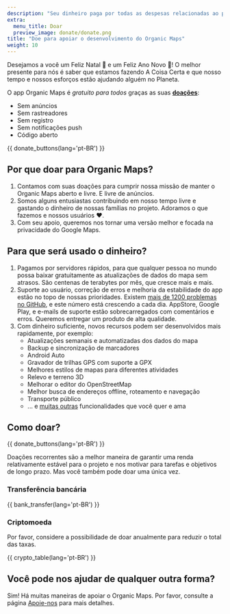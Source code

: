 ```yaml
---
description: "Seu dinheiro paga por todas as despesas relacionadas ao projeto e nos motiva a melhorar o Organic Maps."
extra:
  menu_title: Doar
  preview_image: donate/donate.png
title: "Doe para apoiar o desenvolvimento do Organic Maps"
weight: 10
---
```


Desejamos a você um Feliz Natal 🎅 e um Feliz Ano Novo 🎄! O melhor presente
para nós é saber que estamos fazendo A Coisa Certa e que nosso tempo e
nossos esforços estão ajudando alguém no Planeta.

O app Organic Maps é _gratuito para todos_ graças as suas
**[doações][stripe]**:

- Sem anúncios
- Sem rastreadores
- Sem registro
- Sem notificações push
- Código aberto

{{ donate_buttons(lang='pt-BR') }}

## Por que doar para Organic Maps?

1. Contamos com suas doações para cumprir nossa missão de manter o Organic
   Maps aberto e livre. E livre de anúncios.
2. Somos alguns entusiastas contribuindo em nosso tempo livre e gastando o
   dinheiro de nossas famílias no projeto. Adoramos o que fazemos e nossos
   usuários ❤️.
3. Com seu apoio, queremos nos tornar uma versão melhor e focada na
   privacidade do Google Maps.

## Para que será usado o dinheiro?

1. Pagamos por servidores rápidos, para que qualquer pessoa no mundo possa
   baixar gratuitamente as atualizações de dados do mapa sem atrasos. São
   centenas de terabytes por mês, que cresce mais e mais.
2. Suporte ao usuário, correção de erros e melhoria da estabilidade do app
   estão no topo de nossas prioridades. Existem [mais de 1200 problemas no
   GitHub][github issues], e este número está crescendo a cada dia.
   AppStore, Google Play, e e-mails de suporte estão sobrecarregados com
   comentários e erros. Queremos entregar um produto de alta qualidade.
3. Com dinheiro suficiente, novos recursos podem ser desenvolvidos mais
   rapidamente, por exemplo:
   - Atualizações semanais e automatizadas dos dados do mapa
   - Backup e sincronização de marcadores
   - Android Auto
   - Gravador de trilhas GPS com suporte a GPX
   - Melhores estilos de mapas para diferentes atividades
   - Relevo e terreno 3D
   - Melhorar o editor do OpenStreetMap
   - Melhor busca de endereços offline, roteamento e navegação
   - Transporte público
   - ... e [muitas outras][github issues] funcionalidades que você quer e
     ama

## Como doar?

{{ donate_buttons(lang='pt-BR') }}

Doações recorrentes são a melhor maneira de garantir uma renda relativamente
estável para o projeto e nos motivar para tarefas e objetivos de longo
prazo. Mas você também pode doar uma única vez.

### Transferência bancária

{{ bank_transfer(lang='pt-BR') }}

### Criptomoeda

Por favor, considere a possibilidade de doar anualmente para reduzir o total
das taxas.

{{ crypto_table(lang='pt-BR') }}

## Você pode nos ajudar de qualquer outra forma?

Sim! Há muitas maneiras de apoiar o Organic Maps. Por favor, consulte a
página [Apoie-nos](@/support-us/index.md) para mais detalhes.

[stripe]: https://donate.organicmaps.app/ "Doe via Stripe"
[github issues]: https://github.com/organicmaps/organicmaps/issues "Problemas do GitHub"
